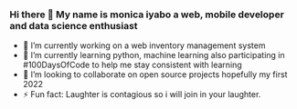 ### Hi there 👋 My name is monica iyabo a web, mobile developer and data science enthusiast

<!--
**monicaiyb/monicaiyb** is a ✨ _special_ ✨ repository because its `README.md` (this file) appears on your GitHub profile.

Here are some ideas to get you started:

- 🔭 I’m currently working on ...
- 🌱 I’m currently learning ...
- 👯 I’m looking to collaborate on ...
- 🤔 I’m looking for help with ...
- 💬 Ask me about ...
- 📫 How to reach me: ...
- 😄 Pronouns: ...
- ⚡ Fun fact: ...
-->


- 🔭 I’m currently working on a web inventory management system
- 🌱 I’m currently learning python, machine learning also participating in  #100DaysOfCode to help me stay consistent with learning
- 👯 I’m looking to collaborate on open source projects hopefully my first 2022
- ⚡ Fun fact: Laughter is contagious so i will join in your laughter.
